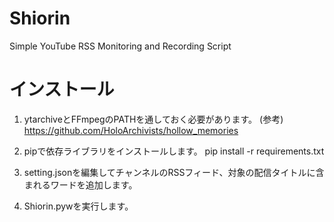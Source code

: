 # Shiorin
Simple YouTube RSS Monitoring and Recording Script

# インストール
1. ytarchiveとFFmpegのPATHを通しておく必要があります。
(参考) https://github.com/HoloArchivists/hollow_memories

2. pipで依存ライブラリをインストールします。
pip install -r requirements.txt

3. setting.jsonを編集してチャンネルのRSSフィード、対象の配信タイトルに含まれるワードを追加します。

4. Shiorin.pywを実行します。